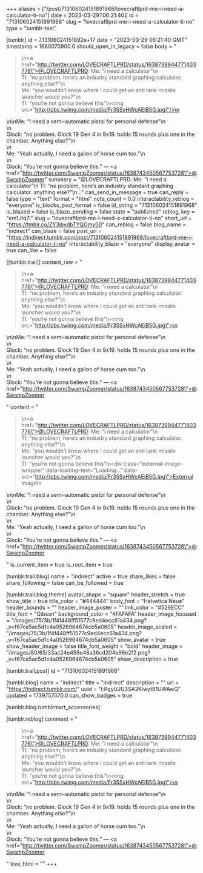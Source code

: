 +++
aliases = ["/post/713106024151891968/lovecraftlprd-me-i-need-a-calculator-ti-no"]
date = 2023-03-29T06:21:40Z
id = "713106024151891968"
slug = "lovecraftlprd-me-i-need-a-calculator-ti-no"
type = "tumblr-text"

[tumblr]
id = 7.13106024151892e+17
date = "2023-03-29 06:21:40 GMT"
timestamp = 1680070900.0
should_open_in_legacy = false
body = "<blockquote><p>\n<a href=\"http://twitter.com/LOVECRAFTLPRD/status/1638739944771403776\">@LOVECRAFTLPRD</a>: Me: “i need a calculator”\n<br/>TI: “no problem, here’s an industry standard graphing calculator. anything else?”\n<br/>Me: “you wouldn’t know where I could get an anti tank missile launcher would you?”\n<br/>TI: “you’re not gonna believe this“\n<img src=\"http://pbs.twimg.com/media/Fr35SxHWcAEiB5G.jpg\"/>\n</p></blockquote>\n\nMe: “I need a semi-automatic pistol for personal defense”\n<br/>\n<br/>Glock: “no problem. Glock 19 Gen 4 in 9x19. holds 15 rounds plus one in the chamber. Anything else?”\n<br/>\n<br/>Me: “Yeah actually, I need a gallon of horse cum too.”\n<br/>\n<br/>Glock: “You’re not gonna believe this.” — <a href=\"http://twitter.com/SwampZoomer/status/1638743450567753728\">@SwampZoomer</a>"
summary = "@LOVECRAFTLPRD: Me: “i need a calculator”\n TI: “no problem, here’s an industry standard graphing calculator. anything else?”\n..."
can_send_in_message = true
can_reply = false
type = "text"
format = "html"
note_count = 0.0
interactability_reblog = "everyone"
is_blocks_post_format = false
id_string = "713106024151891968"
is_blazed = false
is_blaze_pending = false
state = "published"
reblog_key = "em1Jtq7i"
slug = "lovecraftlprd-me-i-need-a-calculator-ti-no"
short_url = "https://tmblr.co/ZY3jbydbTYQOmy00"
can_reblog = false
blog_name = "indirect"
can_blaze = false
post_url = "https://indirect.tumblr.com/post/713106024151891968/lovecraftlprd-me-i-need-a-calculator-ti-no"
interactability_blaze = "everyone"
display_avatar = true
can_like = false

[[tumblr.trail]]
content_raw = "<p><blockquote><p>\n<a href=\"http://twitter.com/LOVECRAFTLPRD/status/1638739944771403776\">@LOVECRAFTLPRD</a>: Me: “i need a calculator”\n<br>TI: “no problem, here’s an industry standard graphing calculator. anything else?”\n<br>Me: “you wouldn’t know where I could get an anti tank missile launcher would you?”\n<br>TI: “you’re not gonna believe this“\n<img src=\"http://pbs.twimg.com/media/Fr35SxHWcAEiB5G.jpg\">\n</p></blockquote>\n\nMe: “I need a semi-automatic pistol for personal defense”\n<br>\n<br>Glock: “no problem. Glock 19 Gen 4 in 9x19. holds 15 rounds plus one in the chamber. Anything else?”\n<br>\n<br>Me: “Yeah actually, I need a gallon of horse cum too.”\n<br>\n<br>Glock: “You’re not gonna believe this.” — <a href=\"http://twitter.com/SwampZoomer/status/1638743450567753728\">@SwampZoomer</a></p>"
content = "<p><blockquote><p>\n<a href=\"http://twitter.com/LOVECRAFTLPRD/status/1638739944771403776\">@LOVECRAFTLPRD</a>: Me: &ldquo;i need a calculator&rdquo;\n<br />TI: &ldquo;no problem, here&rsquo;s an industry standard graphing calculator. anything else?&rdquo;\n<br />Me: &ldquo;you wouldn&rsquo;t know where I could get an anti tank missile launcher would you?&rdquo;\n<br />TI: &ldquo;you&rsquo;re not gonna believe this&ldquo;\n<div class=\"external-image-wrapper\" data-loading-text=\"Loading...\" data-src=\"http://pbs.twimg.com/media/Fr35SxHWcAEiB5G.jpg\">External image</div>\n</p></blockquote>\n\nMe: &ldquo;I need a semi-automatic pistol for personal defense&rdquo;\n<br />\n<br />Glock: &ldquo;no problem. Glock 19 Gen 4 in 9x19. holds 15 rounds plus one in the chamber. Anything else?&rdquo;\n<br />\n<br />Me: &ldquo;Yeah actually, I need a gallon of horse cum too.&rdquo;\n<br />\n<br />Glock: &ldquo;You&rsquo;re not gonna believe this.&rdquo; &mdash; <a href=\"http://twitter.com/SwampZoomer/status/1638743450567753728\">@SwampZoomer</a></p>"
is_current_item = true
is_root_item = true

[tumblr.trail.blog]
name = "indirect"
active = true
share_likes = false
share_following = false
can_be_followed = true

[tumblr.trail.blog.theme]
avatar_shape = "square"
header_stretch = true
show_title = true
title_color = "#444444"
body_font = "Helvetica Neue"
header_bounds = ""
header_image_poster = ""
link_color = "#529ECC"
title_font = "Gibson"
background_color = "#FAFAFA"
header_image_focused = "/images/75/3b/1f4f448ff51577c9ed4ecc61a434.png?_v=f67ca5ac5d1c4a0526964674cb5a0605"
header_image_scaled = "/images/75/3b/1f4f448ff51577c9ed4ecc61a434.png?_v=f67ca5ac5d1c4a0526964674cb5a0605"
show_avatar = true
show_header_image = false
title_font_weight = "bold"
header_image = "/images/80/65/33ac24e459e48a36cd204e96e2f2.png?_v=f67ca5ac5d1c4a0526964674cb5a0605"
show_description = true

[tumblr.trail.post]
id = "713106024151891968"

[tumblr.blog]
name = "indirect"
title = "indirect"
description = ""
url = "https://indirect.tumblr.com/"
uuid = "t:PgyUJU3SA2Klwyt81UWAwQ"
updated = 1739757070.0
can_show_badges = true

[tumblr.blog.tumblrmart_accessories]

[tumblr.reblog]
comment = "<p><blockquote><p>\n<a href=\"http://twitter.com/LOVECRAFTLPRD/status/1638739944771403776\">@LOVECRAFTLPRD</a>: Me: “i need a calculator”\n<br>TI: “no problem, here’s an industry standard graphing calculator. anything else?”\n<br>Me: “you wouldn’t know where I could get an anti tank missile launcher would you?”\n<br>TI: “you’re not gonna believe this“\n<img src=\"http://pbs.twimg.com/media/Fr35SxHWcAEiB5G.jpg\">\n</p></blockquote>\n\nMe: “I need a semi-automatic pistol for personal defense”\n<br>\n<br>Glock: “no problem. Glock 19 Gen 4 in 9x19. holds 15 rounds plus one in the chamber. Anything else?”\n<br>\n<br>Me: “Yeah actually, I need a gallon of horse cum too.”\n<br>\n<br>Glock: “You’re not gonna believe this.” — <a href=\"http://twitter.com/SwampZoomer/status/1638743450567753728\">@SwampZoomer</a></p>"
tree_html = ""
+++
